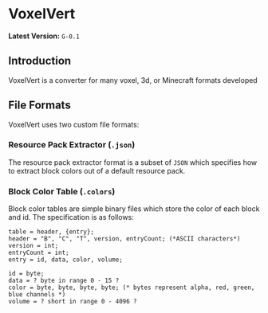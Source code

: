 # VoxelVert
**Latest Version:** `G-0.1`

## Introduction
VoxelVert is a converter for many voxel, 3d, or Minecraft formats developed

## File Formats
VoxelVert uses two custom file formats:

### Resource Pack Extractor (`.json`)
The resource pack extractor format is a subset of `JSON` which specifies how to extract block colors out of a default
resource pack.

### Block Color Table (`.colors`)
Block color tables are simple binary files which store the color of each block and id. The specification is as follows:
````EBNF
table = header, {entry};
header = "B", "C", "T", version, entryCount; (*ASCII characters*)
version = int;
entryCount = int;
entry = id, data, color, volume;

id = byte;
data = ? byte in range 0 - 15 ?
color = byte, byte, byte, byte; (* bytes represent alpha, red, green, blue channels *)
volume = ? short in range 0 - 4096 ?
````
